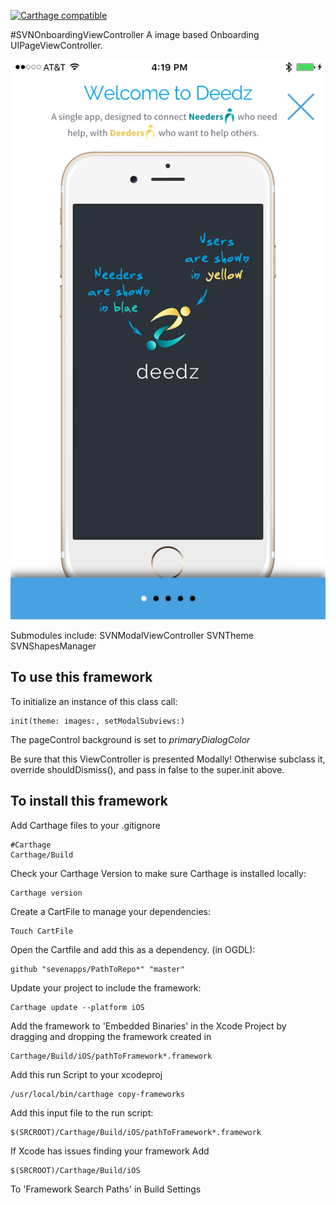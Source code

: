  [![Carthage compatible](https://img.shields.io/badge/Carthage-compatible-4BC51D.svg?style=flat)](https://github.com/Carthage/Carthage)

#SVNOnboardingViewController
A image based Onboarding UIPageViewController.
<p align="center">
  <img src="/images/img.PNG" alt=""/>
</p>

Submodules include:
SVNModalViewController
SVNTheme
SVNShapesManager

## To use this framework
To initialize an instance of this class call:

    init(theme: images:, setModalSubviews:)

The pageControl background is set to *primaryDialogColor*

Be sure that this ViewController is presented Modally!
Otherwise subclass it, override shouldDismiss(), and pass in false to the super.init above.


## To install this framework
Add Carthage files to your .gitignore

    #Carthage
    Carthage/Build

Check your Carthage Version to make sure Carthage is installed locally:

    Carthage version

Create a CartFile to manage your dependencies:

    Touch CartFile

Open the Cartfile and add this as a dependency. (in OGDL):

    github "sevenapps/PathToRepo*" "master"

Update your project to include the framework:

    Carthage update --platform iOS

Add the framework to 'Embedded Binaries' in the Xcode Project by dragging and dropping the framework created in

    Carthage/Build/iOS/pathToFramework*.framework

Add this run Script to your xcodeproj

    /usr/local/bin/carthage copy-frameworks

Add this input file to the run script:

    $(SRCROOT)/Carthage/Build/iOS/pathToFramework*.framework

If Xcode has issues finding your framework Add

    $(SRCROOT)/Carthage/Build/iOS

To 'Framework Search Paths' in Build Settings
